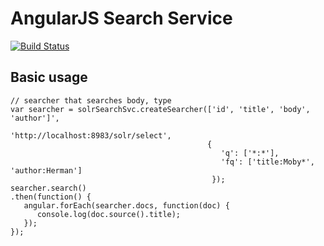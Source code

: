 # AngularJS Search Service

[![Build Status](https://travis-ci.org/o19s/splainer-search.svg?branch=master)](https://travis-ci.org/o19s/splainer-search)

## Basic usage

    // searcher that searches body, type
    var searcher = solrSearchSvc.createSearcher(['id', 'title', 'body', 'author']',
                                                'http://localhost:8983/solr/select',
                                                {
                                                   'q': ['*:*'],
                                                   'fq': ['title:Moby*', 'author:Herman']
                                                 });
    searcher.search()
    .then(function() {
       angular.forEach(searcher.docs, function(doc) {
          console.log(doc.source().title);
       });
    });
                                                  

